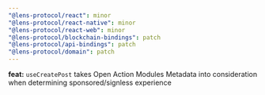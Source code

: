 ```yaml
---
"@lens-protocol/react": minor
"@lens-protocol/react-native": minor
"@lens-protocol/react-web": minor
"@lens-protocol/blockchain-bindings": patch
"@lens-protocol/api-bindings": patch
"@lens-protocol/domain": patch
---
```


**feat:** `useCreatePost` takes Open Action Modules Metadata into consideration when determining sponsored/signless experience
